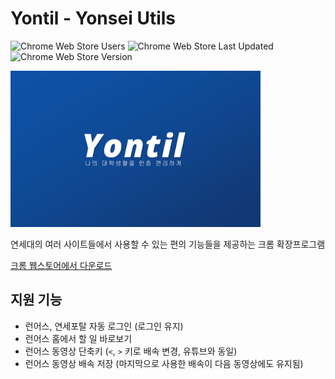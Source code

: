 # Yontil - Yonsei Utils

![Chrome Web Store Users](https://img.shields.io/chrome-web-store/users/odenknojibaccnicjcekjbkkodpfigln?color=blue)
![Chrome Web Store Last Updated](https://img.shields.io/chrome-web-store/last-updated/odenknojibaccnicjcekjbkkodpfigln?color=blue)
![Chrome Web Store Version](https://img.shields.io/chrome-web-store/v/odenknojibaccnicjcekjbkkodpfigln?color=blue)

<img src="images/promo_1920x1200.png" width="400px">

연세대의 여러 사이트들에서 사용할 수 있는 편의 기능들을 제공하는 크롬 확장프로그램

[크롬 웹스토어에서 다운로드](https://chromewebstore.google.com/detail/odenknojibaccnicjcekjbkkodpfigln)

## 지원 기능

- 런어스, 연세포탈 자동 로그인 (로그인 유지)
- 런어스 홈에서 할 일 바로보기
- 런어스 동영상 단축키 (`<`, `>` 키로 배속 변경, 유튜브와 동일)
- 런어스 동영상 배속 저장 (마지막으로 사용한 배속이 다음 동영상에도 유지됨)
